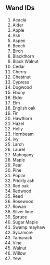 ## Wand IDs
1. Acacia
2. Alder
3. Apple
4. Ash
5. Aspen
6. Beech
7. Birch
8. Blackthorn
9. Black Walnut
10. Cedar
11. Cherry
12. Chestnut
13. Cypress
14. Dogwood
15. Ebony
16. Elder
17. Elm
18. English oak
19. Fir
20. Hawthorn
21. Hazel
22. Holly
23. Hornbeam
24. Ivy
25. Larch
26. Laurel
27. Mahogany
28. Maple
29. Pear
30. Pine
31. Poplar
32. Prickly ash
33. Red oak
34. Redwood
35. Reed
36. Rosewood
37. Rowan
38. Silver lime
39. Spruce
40. Sugar Maple
41. Swamp mayhaw
42. Sycamore
43. Tamarack
44. Vine
45. Walnut
46. Willow
47. Yew